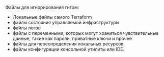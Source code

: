 Файлы для игнорирования гитом:
* Локальные файлы самого Terraform
* файлы состояния управляемой инфраструктуры
* файлы логов
* файлы с переменными, которых могут храниться чувствительные данные, такие как пароли, приватные ключи и прочее
* файлы для переопределения локальных ресурсов 
* файлы конфигурации консольной утилиты или IDE.